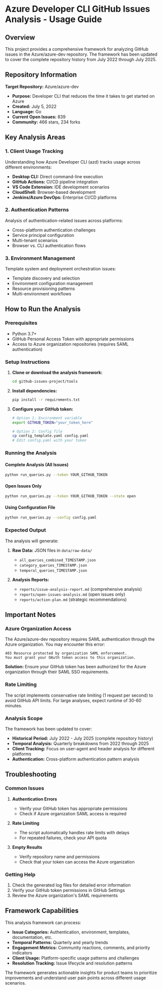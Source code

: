 # Azure Developer CLI GitHub Issues Analysis - Usage Guide

## Overview

This project provides a comprehensive framework for analyzing GitHub issues in the Azure/azure-dev repository. The framework has been updated to cover the complete repository history from July 2022 through July 2025.

## Repository Information

**Target Repository:** Azure/azure-dev
- **Purpose:** Developer CLI that reduces the time it takes to get started on Azure
- **Created:** July 5, 2022
- **Language:** Go
- **Current Open Issues:** 839
- **Community:** 466 stars, 234 forks

## Key Analysis Areas

### 1. Client Usage Tracking
Understanding how Azure Developer CLI (azd) tracks usage across different environments:
- **Desktop CLI:** Direct command-line execution
- **GitHub Actions:** CI/CD pipeline integration
- **VS Code Extension:** IDE development scenarios  
- **CloudShell:** Browser-based development
- **Jenkins/Azure DevOps:** Enterprise CI/CD platforms

### 2. Authentication Patterns
Analysis of authentication-related issues across platforms:
- Cross-platform authentication challenges
- Service principal configuration
- Multi-tenant scenarios
- Browser vs. CLI authentication flows

### 3. Environment Management
Template system and deployment orchestration issues:
- Template discovery and selection
- Environment configuration management
- Resource provisioning patterns
- Multi-environment workflows

## How to Run the Analysis

### Prerequisites
- Python 3.7+
- GitHub Personal Access Token with appropriate permissions
- Access to Azure organization repositories (requires SAML authentication)

### Setup Instructions

1. **Clone or download the analysis framework:**
   ```bash
   cd github-issues-project/tools
   ```

2. **Install dependencies:**
   ```bash
   pip install -r requirements.txt
   ```

3. **Configure your GitHub token:**
   ```bash
   # Option 1: Environment variable
   export GITHUB_TOKEN="your_token_here"
   
   # Option 2: Config file
   cp config_template.yaml config.yaml
   # Edit config.yaml with your token
   ```

### Running the Analysis

#### Complete Analysis (All Issues)
```bash
python run_queries.py --token YOUR_GITHUB_TOKEN
```

#### Open Issues Only
```bash
python run_queries.py --token YOUR_GITHUB_TOKEN --state open
```

#### Using Configuration File
```bash
python run_queries.py --config config.yaml
```

### Expected Output

The analysis will generate:

1. **Raw Data:** JSON files in `data/raw-data/`
   - `all_queries_combined_TIMESTAMP.json`
   - `category_queries_TIMESTAMP.json`
   - `temporal_queries_TIMESTAMP.json`

2. **Analysis Reports:**
   - `reports/issue-analysis-report.md` (comprehensive analysis)
   - `reports/open-issues-analysis.md` (open issues only)
   - `reports/action-plan.md` (strategic recommendations)

## Important Notes

### Azure Organization Access
The Azure/azure-dev repository requires SAML authentication through the Azure organization. You may encounter this error:

```
403 Resource protected by organization SAML enforcement. 
You must grant your OAuth token access to this organization.
```

**Solution:** Ensure your GitHub token has been authorized for the Azure organization through their SAML SSO requirements.

### Rate Limiting
The script implements conservative rate limiting (1 request per second) to avoid GitHub API limits. For large analyses, expect runtime of 30-60 minutes.

### Analysis Scope

The framework has been updated to cover:
- **Historical Period:** July 2022 - July 2025 (complete repository history)
- **Temporal Analysis:** Quarterly breakdowns from 2022 through 2025
- **Client Tracking:** Focus on user-agent and header analysis for different platforms
- **Authentication:** Cross-platform authentication pattern analysis

## Troubleshooting

### Common Issues

1. **Authentication Errors**
   - Verify your GitHub token has appropriate permissions
   - Check if Azure organization SAML access is required

2. **Rate Limiting**
   - The script automatically handles rate limits with delays
   - For repeated failures, check your API quota

3. **Empty Results**
   - Verify repository name and permissions
   - Check that your token can access the Azure organization

### Getting Help

1. Check the generated log files for detailed error information
2. Verify your GitHub token permissions in GitHub Settings
3. Review the Azure organization's SAML requirements

## Framework Capabilities

This analysis framework can process:
- **Issue Categories:** Authentication, environment, templates, documentation, etc.
- **Temporal Patterns:** Quarterly and yearly trends
- **Engagement Metrics:** Community reactions, comments, and priority indicators
- **Client Usage:** Platform-specific usage patterns and challenges
- **Resolution Tracking:** Issue lifecycle and resolution patterns

The framework generates actionable insights for product teams to prioritize improvements and understand user pain points across different usage scenarios.

